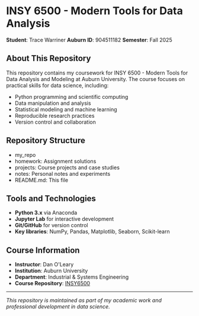 # INSY 6500 - Modern Tools for Data Analysis
**Student**: Trace Warriner
**Auburn ID**: 904511182
**Semester**: Fall 2025
## About This Repository
This repository contains my coursework for INSY 6500 - Modern Tools for Data Analysis and
Modeling at Auburn University. The course focuses on practical skills for data science,
including:
- Python programming and scientific computing
- Data manipulation and analysis
- Statistical modeling and machine learning
- Reproducible research practices
- Version control and collaboration
## Repository Structure
- my_repo
- homework: Assignment solutions
- projects: Course projects and case studies
- notes: Personal notes and experiments
- README.md: This file
## Tools and Technologies
- **Python 3.x** via Anaconda
- **Jupyter Lab** for interactive development
- **Git/GitHub** for version control
- **Key libraries**: NumPy, Pandas, Matplotlib, Seaborn, Scikit-learn
## Course Information
- **Instructor**: Dan O'Leary
- **Institution**: Auburn University
- **Department**: Industrial & Systems Engineering
- **Course Repository**: [INSY6500](https://github.com/olearydj/INSY6500)
---
*This repository is maintained as part of my academic work and professional development in
data science.*

